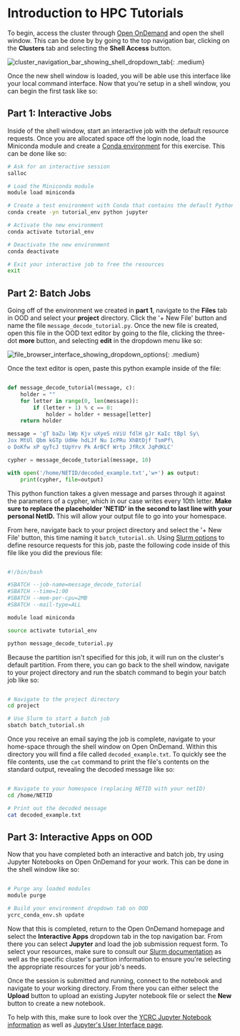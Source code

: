# Introduction to HPC Tutorials

To begin, access the cluster through [Open OnDemand](/clusters-at-yale/access/ood) and open the shell window. This can be done by by going to the top navigation bar, clicking on the **Clusters** tab and selecting the **Shell Access** button.

![cluster_navigation_bar_showing_shell_dropdown_tab](/img/intro_tutorial_navbar.jpg){: .medium}

Once the new shell window is loaded, you will be able use this interface like your local command interface. Now that you're setup in a shell window, you can begin the first task like so:

## Part 1: Interactive Jobs

Inside of the shell window, start an interactive job with the default resource requests. Once you are allocated space off the login node, load the Miniconda module and create a [Conda environment](/clusters-at-yale/guides/conda) for this exercise. This can be done like so:

``` bash
# Ask for an interactive session
salloc

# Load the Miniconda module
module load miniconda

# Create a test environment with Conda that contains the default Python version
conda create -yn tutorial_env python jupyter

# Activate the new environment
conda activate tutorial_env

# Deactivate the new environment
conda deactivate

# Exit your interactive job to free the resources
exit
```

## Part 2: Batch Jobs

Going off of the environment we created in **part 1**, navigate to the **Files** tab in OOD and select your **project** directory. Click the '+ New File' button and name the file `message_decode_tutorial.py`. Once the new file is created, open this file in the OOD text editor by going to the file, clicking the three-dot **more** button, and selecting **edit** in the dropdown menu like so:

![file_browser_interface_showing_dropdown_options](/img/intro_tutorial_textedit.jpg){: .medium}


Once the text editor is open, paste this python example inside of the file:

``` python

def message_decode_tutorial(message, c):
    holder = ""
    for letter in range(0, len(message)):
        if (letter + 1) % c == 0:
            holder = holder + message[letter]
    return holder

message = 'gT baZu lWp Kjv uXyeS nViU fdlH gJr KaIc tBpl Sy\
Jox MtUl Qbm kGTp UdHe hdLJf Nu IcPRu XhBtDjf TsmPf\
o DoKfw xP qyTcJ tUpYrv Pk ArBCf Wrtp JfRcX JqPdKLC'

cypher = message_decode_tutorial(message, 10)

with open('/home/NETID/decoded_example.txt','w+') as output:
    print(cypher, file=output)

```

This python function takes a given message and parses through it against the parameters of a cypher, which in our case writes every 10th letter. **Make sure to replace the placeholder 'NETID' in the second to last line with your personal NetID.** This will allow your output file to go into your homespace.

From here, navigate back to your project directory and select the '+ New File' button, this time naming it `batch_tutorial.sh`. Using [Slurm options](/clusters-at-yale/job-scheduling/#common-job-request-options) to define resource requests for this job, paste the following code inside of this file like you did the previous file:

``` bash

#!/bin/bash

#SBATCH --job-name=message_decode_tutorial
#SBATCH --time=1:00
#SBATCH --mem-per-cpu=2MB
#SBATCH --mail-type=ALL

module load miniconda

source activate tutorial_env

python message_decode_tutorial.py

```

Because the partition isn't specified for this job, it will run on the cluster's default partition. From there, you can go back to the shell window, navigate to your project directory and run the sbatch command to begin your batch job like so:

``` bash

# Navigate to the project directory
cd project

# Use Slurm to start a batch job
sbatch batch_tutorial.sh

```

Once you receive an email saying the job is complete, navigate to your home-space through the shell window on Open OnDemand. Within this directory you will find a file called `decoded_example.txt`. To quickly see the file contents, use the `cat` command to print the file's contents on the standard output, revealing the decoded message like so:

``` bash

# Navigate to your homespace (replacing NETID with your netID)
cd /home/NETID

# Print out the decoded message
cat decoded_example.txt

```

## Part 3: Interactive Apps on OOD

Now that you have completed both an interactive and batch job, try using Jupyter Notebooks on Open OnDemand for your work. This can be done in the shell window like so:

``` bash

# Purge any loaded modules
module purge

# Build your environment dropdown tab on OOD
ycrc_conda_env.sh update

```

Now that this is completed, return to the Open OnDemand homepage and select the **Interactive Apps** dropdown tab in the top navigation bar. From there you can select **Jupyter** and load the job submission request form. To select your resources, make sure to consult our [Slurm documentation](/clusters-at-yale/job-scheduling/) as well as the specific cluster's partition information to ensure you're selecting the appropriate resources for your job's needs.

Once the session is submitted and running, connect to the notebook and navigate to your working directory. From there you can either select the **Upload** button to upload an existing Jupyter notebook file or select the **New** button to create a new notebook.

To help with this, make sure to look over the [YCRC Jupyter Notebook information](clusters-at-yale/guides/jupyter/) as well as [Jupyter's User Interface page](https://jupyter-notebook.readthedocs.io/en/stable/ui_components.html).
